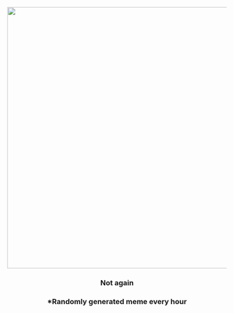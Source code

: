 <p align="center">
        <img src="https://i.imgur.com/yBVIaza.jpg" width="600" height="600">
        </p>
        <h3 align="center">Not again</h3>
        <h3 align="center">*Randomly generated meme every hour</h3>
    